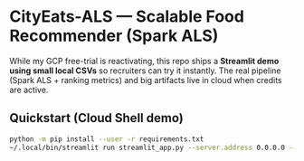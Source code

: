 # CityEats-ALS — Scalable Food Recommender (Spark ALS)

While my GCP free-trial is reactivating, this repo ships a **Streamlit demo using small local CSVs** so recruiters can try it instantly. The real pipeline (Spark ALS + ranking metrics) and big artifacts live in cloud when credits are active.

## Quickstart (Cloud Shell demo)
```bash
python -m pip install --user -r requirements.txt
~/.local/bin/streamlit run streamlit_app.py --server.address 0.0.0.0 --server.port 8080 --server.headless true

